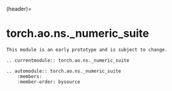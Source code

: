 (header)=
# torch.ao.ns._numeric_suite

```{warning}
This module is an early prototype and is subject to change.
```

```{eval-rst}
.. currentmodule:: torch.ao.ns._numeric_suite
```
```{eval-rst}
.. automodule:: torch.ao.ns._numeric_suite
    :members:
    :member-order: bysource
```
